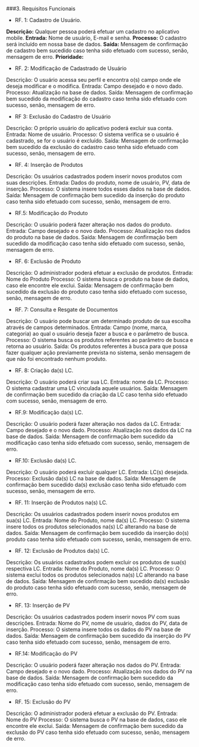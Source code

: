 ###3. Requisitos Funcionais

+ RF. 1: Cadastro de Usuário.

**Descrição:** Qualquer pessoa poderá efetuar um cadastro no aplicativo mobile.
**Entrada:** Nome de usuário, E-mail e senha.
**Processo:** O cadastro será incluído em nossa base de dados.
**Saída:** Mensagem de confirmação de cadastro bem sucedido caso tenha sido efetuado com sucesso, senão, mensagem de erro.
**Prioridade:**

+ RF. 2: Modificação de Cadastrado de Usuário

Descrição: O usuário acessa seu perfil e encontra o(s) campo onde ele deseja modificar e o modifica.
Entrada: Campo desejado e o novo dado.
Processo: Atualização na base de dados.
Saída: Mensagem de confirmação bem sucedido da modificação do cadastro caso tenha sido efetuado com sucesso, senão, mensagem de erro.

+ RF 3: Exclusão do Cadastro de Usuário

Descrição: O próprio usuário do aplicativo poderá excluir sua conta.
Entrada: Nome de usuário.
Processo: O sistema verifica se o usuário é cadastrado, se for o usuário é excluído.
Saída: Mensagem de confirmação bem sucedido da exclusão do cadastro caso tenha sido efetuado com sucesso, senão, mensagem de erro.

+ RF. 4: Inserção de Produtos

Descrição: Os usuários cadastrados podem inserir novos produtos com suas descrições.
Entrada: Dados do produto, nome de usuário, PV, data de inserção.
Processo: O sistema insere todos esses dados na base de dados.
Saída: Mensagem de confirmação bem sucedido da inserção do produto caso tenha sido efetuado com sucesso, senão, mensagem de erro.

+ RF.5: Modificação do Produto

Descrição: O usuário poderá fazer alteração nos dados do produto.
Entrada: Campo desejado e o novo dado.
Processo: Atualização nos dados do produto na base de dados.
Saída: Mensagem de confirmação bem sucedido da modificação caso tenha
sido efetuado com sucesso, senão, mensagem de erro.

+ RF. 6: Exclusão de Produto

Descrição: O administrador poderá efetuar a exclusão de produtos.
Entrada: Nome do Produto
Processo: O sistema busca o produto na base de dados, caso ele encontre
ele exclui.
Saída: Mensagem de confirmação bem sucedido da exclusão do produto caso tenha sido efetuado com sucesso, senão, mensagem de erro.

+ RF. 7: Consulta e Resgate de Documentos

Descrição: O usuário pode buscar um determinado produto de sua escolha
através de campos determinados.
Entrada: Campo (nome, marca, categoria) ao qual o usuário deseja fazer a busca e o parâmetro de busca.
Processo: O sistema busca os produtos referentes ao parâmetro de busca e retorna ao usuário.
Saída: Os produtos referentes à busca para que possa fazer qualquer ação previamente prevista no sistema, senão mensagem de que não foi encontrado nenhum produto.


+ RF. 8: Criação da(s) LC.

Descrição: O usuário poderá criar sua LC.
Entrada: nome da LC.
Processo: O sistema cadastrar uma LC vinculada aquele usuários.
Saída:  Mensagem de confirmação bem sucedido da criação da LC caso tenha sido efetuado com sucesso, senão, mensagem de erro.

+ RF.9: Modificação da(s) LC.

Descrição: O usuário poderá fazer alteração nos dados da LC.
Entrada: Campo desejado e o novo dado.
Processo: Atualização nos dados da LC na base de dados.
Saída: Mensagem de confirmação bem sucedido da modificação caso tenha
sido efetuado com sucesso, senão, mensagem de erro.

+ RF.10: Exclusão da(s) LC.

Descrição: O usuário poderá excluir qualquer LC.
Entrada: LC(s) desejada.
Processo: Exclusão da(s) LC na base de dados.
Saída: Mensagem de confirmação bem sucedido da(s) exclusão caso tenha
sido efetuado com sucesso, senão, mensagem de erro.

+ RF. 11: Inserção de Produtos na(s) LC.

Descrição: Os usuários cadastrados podem inserir novos produtos em sua(s) LC.
Entrada: Nome do Produto, nome da(s) LC.
Processo: O sistema insere todos os produtos selecionados na(s) LC alterando na base de dados.
Saída: Mensagem de confirmação bem sucedido da inserção do(s) produto caso tenha sido efetuado com sucesso, senão, mensagem de erro.

+ RF. 12: Exclusão de Produtos da(s) LC. 

Descrição: Os usuários cadastrados podem excluir os produtos de sua(s) respectiva LC.
Entrada: Nome do Produto, nome da(s) LC.
Processo: O sistema exclui  todos os produtos selecionados na(s) LC alterando na base de dados.
Saída: Mensagem de confirmação bem sucedido da(s) exclusão do produto caso tenha sido efetuado com sucesso, senão, mensagem de erro.

+ RF. 13: Inserção de PV 

Descrição: Os usuários cadastrados podem inserir novos PV com suas descrições.
Entrada: Nome do PV, nome de usuário, dados do PV, data de inserção.
Processo: O sistema insere todos os dados do PV na base de dados.
Saída: Mensagem de confirmação bem sucedido da inserção do PV caso tenha sido efetuado com sucesso, senão, mensagem de erro.

+ RF.14: Modificação do PV

Descrição: O usuário poderá fazer alteração nos dados do PV.
Entrada: Campo desejado e o novo dado.
Processo: Atualização nos dados do PV na base de dados.
Saída: Mensagem de confirmação bem sucedido da modificação caso tenha
sido efetuado com sucesso, senão, mensagem de erro.

+ RF. 15: Exclusão do PV

Descrição: O administrador poderá efetuar a exclusão do PV.
Entrada: Nome do PV
Processo: O sistema busca o PV na base de dados, caso ele encontre
ele exclui.
Saída: Mensagem de confirmação bem sucedido da exclusão do PV caso tenha sido efetuado com sucesso, senão, mensagem de erro.
